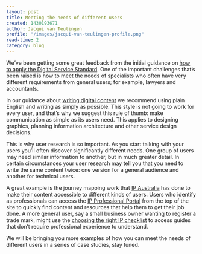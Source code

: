 ```yaml
---
layout: post
title: Meeting the needs of different users
created: 1430193671
author: Jacqui van Teulingen
profile: "/images/jacqui-van-teulingen-profile.png"
read-time: 2
category: blog
---
```

We’ve been getting some great feedback from the initial guidance on [how to apply the Digital Service Standard](/for-digital-service-teams/standard/design-guides/). One of the important challenges that’s been raised is how to meet the needs of specialists who often have very different requirements from general users; for example, lawyers and accountants.

In our guidance about [writing digital content](/for-digital-service-teams/standard/design-guides/online-writing/) we recommend using plain English and writing as simply as possible. This style is not going to work for every user, and that’s why we suggest this rule of thumb: make communication as simple as its users need. This applies to designing graphics, planning information architecture and other service design decisions.

This is why user research is so important. As you start talking with your users you’ll often discover significantly different needs. One group of users may need similar information to another, but in much greater detail. In certain circumstances your user research may tell you that you need to write the same content twice: one version for a general audience and another for technical users.

A great example is the journey mapping work that [IP Australia](http://www.ipaustralia.gov.au/) has done to make their content accessible to different kinds of users. Users who identify as professionals can access the [IP Professional Portal](http://webarchive.nla.gov.au/gov/20160105011457/http://www.ipaustralia.gov.au/ip-professional-portal/) from the top of the site to quickly find content and resources that help them to get their job done. A more general user, say a small business owner wanting to register a trade mark, might use the [choosing the right IP checklist](http://webarchive.nla.gov.au/gov/20160105052525/http://www.ipaustralia.gov.au/get-the-right-ip/choosing-the-right-ip/?text-only=true) to access guides that don’t require professional experience to understand.

We will be bringing you more examples of how you can meet the needs of different users in a series of case studies, stay tuned.
